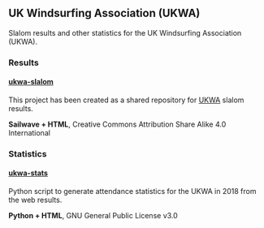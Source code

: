 ## UK Windsurfing Association (UKWA)

Slalom results and other statistics for the UK Windsurfing Association (UKWA).



### Results

#### [ukwa-slalom](https://github.com/Logiqx/ukwa-slalom)

This project has been created as a shared repository for [UKWA](http://ukwindsurfing.com/) slalom results.

**Sailwave + HTML**, Creative Commons Attribution Share Alike 4.0 International



### Statistics

#### [ukwa-stats](https://github.com/Logiqx/ukwa-stats)

Python script to generate attendance statistics for the UKWA in 2018 from the web results.

**Python + HTML**, GNU General Public License v3.0


